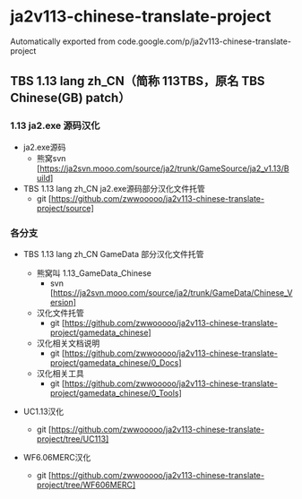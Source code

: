 # ja2v113-chinese-translate-project
Automatically exported from code.google.com/p/ja2v113-chinese-translate-project

## TBS 1.13 lang zh_CN（简称 113TBS，原名 TBS Chinese(GB) patch）

### 1.13 ja2.exe 源码汉化

  * ja2.exe源码
    * 熊窝svn [https://ja2svn.mooo.com/source/ja2/trunk/GameSource/ja2_v1.13/Build]
  * TBS 1.13 lang zh_CN ja2.exe源码部分汉化文件托管
    * git [https://github.com/zwwooooo/ja2v113-chinese-translate-project/source]


### 各分支

  * TBS 1.13 lang zh_CN GameData 部分汉化文件托管
    * 熊窝叫 1.13_GameData_Chinese
      * svn [https://ja2svn.mooo.com/source/ja2/trunk/GameData/Chinese_Version]
    * 汉化文件托管
      * git [https://github.com/zwwooooo/ja2v113-chinese-translate-project/gamedata_chinese]
    * 汉化相关文档说明
      * git [https://github.com/zwwooooo/ja2v113-chinese-translate-project/gamedata_chinese/0_Docs]
    * 汉化相关工具
      * git [https://github.com/zwwooooo/ja2v113-chinese-translate-project/gamedata_chinese/0_Tools]

  * UC1.13汉化
    * git [https://github.com/zwwooooo/ja2v113-chinese-translate-project/tree/UC113]

  * WF6.06MERC汉化
    * git [https://github.com/zwwooooo/ja2v113-chinese-translate-project/tree/WF606MERC]
